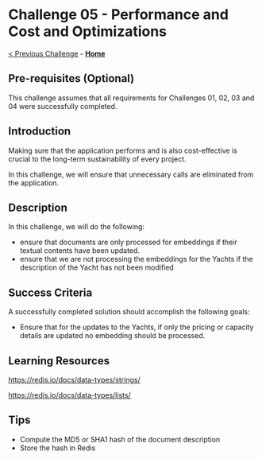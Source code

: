 # Challenge 05 - Performance and Cost and Optimizations

[< Previous Challenge](./Challenge-04.md) - **[Home](../README.md)** 

## Pre-requisites (Optional)

This challenge assumes that all requirements for Challenges 01, 02, 03 and 04 were successfully completed.

## Introduction

Making sure that the application performs and is also cost-effective is crucial to the long-term sustainability of every project.

In this challenge, we will ensure that unnecessary calls are eliminated from the application.

## Description

In this challenge, we will do the following:
- ensure that documents are only processed for embeddings if their textual contents have been updated.
- ensure that we are not processing the embeddings for the Yachts if the description of the Yacht has not been modified

## Success Criteria

A successfully completed solution should accomplish the following goals:

- Ensure that for the updates to the Yachts, if only the pricing or capacity details are updated no embedding should be processed.


## Learning Resources

https://redis.io/docs/data-types/strings/

https://redis.io/docs/data-types/lists/

## Tips
- Compute the MD5 or SHA1 hash of the document description
- Store the hash in Redis
